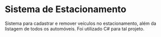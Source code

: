 # Sistema de Estacionamento
Sistema para cadastrar e remover veículos no estacionamento, além da listagem de todos os automóveis. Foi utilizado C# para tal projeto.
